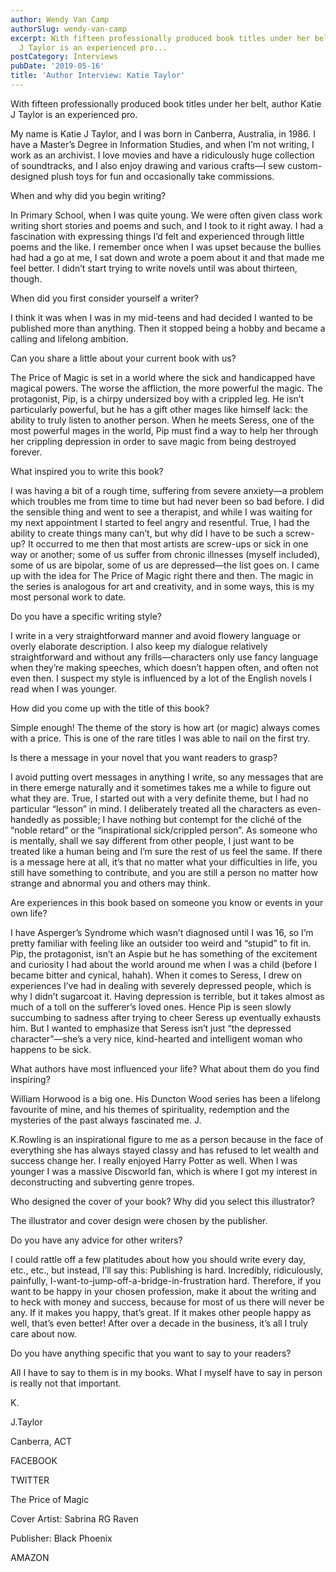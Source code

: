 ```yaml
---
author: Wendy Van Camp
authorSlug: wendy-van-camp
excerpt: With fifteen professionally produced book titles under her belt, author Katie
  J Taylor is an experienced pro...
postCategory: Interviews
pubDate: '2019-05-16'
title: 'Author Interview: Katie Taylor'
---
```

With fifteen professionally produced book titles under her belt, author Katie J Taylor is an experienced pro.

My name is Katie J Taylor, and I was born in Canberra, Australia, in 1986. I have a Master’s Degree in Information Studies, and when I’m not writing, I work as an archivist. I love movies and have a ridiculously huge collection of soundtracks, and I also enjoy drawing and various crafts—I sew custom-designed plush toys for fun and occasionally take commissions.

When and why did you begin writing?

In Primary School, when I was quite young. We were often given class work writing short stories and poems and such, and I took to it right away. I had a fascination with expressing things I’d felt and experienced through little poems and the like. I remember once when I was upset because the bullies had had a go at me, I sat down and wrote a poem about it and that made me feel better. I didn’t start trying to write novels until was about thirteen, though.

When did you first consider yourself a writer?

I think it was when I was in my mid-teens and had decided I wanted to be published more than anything. Then it stopped being a hobby and became a calling and lifelong ambition.

Can you share a little about your current book with us?

The Price of Magic is set in a world where the sick and handicapped have magical powers. The worse the affliction, the more powerful the magic. The protagonist, Pip, is a chirpy undersized boy with a crippled leg. He isn’t particularly powerful, but he has a gift other mages like himself lack: the ability to truly listen to another person. When he meets Seress, one of the most powerful mages in the world, Pip must find a way to help her through her crippling depression in order to save magic from being destroyed forever.

What inspired you to write this book?

I was having a bit of a rough time, suffering from severe anxiety—a problem which troubles me from time to time but had never been so bad before. I did the sensible thing and went to see a therapist, and while I was waiting for my next appointment I started to feel angry and resentful. True, I had the ability to create things many can’t, but why did I have to be such a screw-up? It occurred to me then that most artists are screw-ups or sick in one way or another; some of us suffer from chronic illnesses (myself included), some of us are bipolar, some of us are depressed—the list goes on. I came up with the idea for The Price of Magic right there and then. The magic in the series is analogous for art and creativity, and in some ways, this is my most personal work to date.

Do you have a specific writing style?

I write in a very straightforward manner and avoid flowery language or overly elaborate description. I also keep my dialogue relatively straightforward and without any frills—characters only use fancy language when they’re making speeches, which doesn’t happen often, and often not even then. I suspect my style is influenced by a lot of the English novels I read when I was younger.

How did you come up with the title of this book?

Simple enough! The theme of the story is how art (or magic) always comes with a price. This is one of the rare titles I was able to nail on the first try.

Is there a message in your novel that you want readers to grasp?

I avoid putting overt messages in anything I write, so any messages that are in there emerge naturally and it sometimes takes me a while to figure out what they are. True, I started out with a very definite theme, but I had no particular “lesson” in mind. I deliberately treated all the characters as even-handedly as possible; I have nothing but contempt for the cliché of the “noble retard” or the “inspirational sick/crippled person”. As someone who is mentally, shall we say different from other people, I just want to be treated like a human being and I’m sure the rest of us feel the same. If there is a message here at all, it’s that no matter what your difficulties in life, you still have something to contribute, and you are still a person no matter how strange and abnormal you and others may think.

Are experiences in this book based on someone you know or events in your own life?

I have Asperger’s Syndrome which wasn’t diagnosed until I was 16, so I’m pretty familiar with feeling like an outsider too weird and “stupid” to fit in. Pip, the protagonist, isn’t an Aspie but he has something of the excitement and curiosity I had about the world around me when I was a child (before I became bitter and cynical, hahah). When it comes to Seress, I drew on experiences I’ve had in dealing with severely depressed people, which is why I didn’t sugarcoat it. Having depression is terrible, but it takes almost as much of a toll on the sufferer’s loved ones. Hence Pip is seen slowly succumbing to sadness after trying to cheer Seress up eventually exhausts him. But I wanted to emphasize that Seress isn’t just “the depressed character”—she’s a very nice, kind-hearted and intelligent woman who happens to be sick.

What authors have most influenced your life? What about them do you find inspiring?

William Horwood is a big one. His Duncton Wood series has been a lifelong favourite of mine, and his themes of spirituality, redemption and the mysteries of the past always fascinated me. J.

K.Rowling is an inspirational figure to me as a person because in the face of everything she has always stayed classy and has refused to let wealth and success change her. I really enjoyed Harry Potter as well. When I was younger I was a massive Discworld fan, which is where I got my interest in deconstructing and subverting genre tropes.

Who designed the cover of your book? Why did you select this illustrator?

The illustrator and cover design were chosen by the publisher.

Do you have any advice for other writers?

I could rattle off a few platitudes about how you should write every day, etc., etc., but instead, I’ll say this: Publishing is hard. Incredibly, ridiculously, painfully, I-want-to-jump-off-a-bridge-in-frustration hard. Therefore, if you want to be happy in your chosen profession, make it about the writing and to heck with money and success, because for most of us there will never be any. If it makes you happy, that’s great. If it makes other people happy as well, that’s even better! After over a decade in the business, it’s all I truly care about now.

Do you have anything specific that you want to say to your readers?

All I have to say to them is in my books. What I myself have to say in person is really not that important.

K.

J.Taylor

Canberra, ACT

FACEBOOK

TWITTER

The Price of Magic

Cover Artist: Sabrina RG Raven

Publisher: Black Phoenix

AMAZON